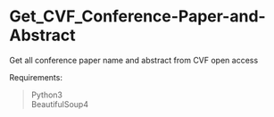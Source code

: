 # Get_CVF_Conference-Paper-and-Abstract  
Get all conference paper name and abstract from CVF open access  

Requirements:
> Python3  
> BeautifulSoup4
